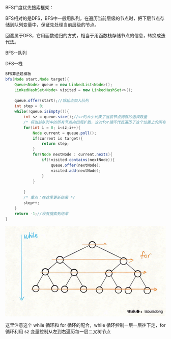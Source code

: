 BFS广度优先搜索框架：

BFS相对的是DFS，BFS中一般用队列，在遍历当前层级的节点时，把下层节点存储到队列变量中，保证先处理当前层级的节点。

回溯属于DFS，它用函数递归的方式，相当于用函数栈存储节点的信息，转换成迭代法。

BFS--队列

DFS--栈

```java
BFS算法题模板
bfs(Node start,Node target){
    Queue<Node> queue = new LinkedList<Node>();
    LinkedHashSet<Node> visited = new LinkedHashSet<>();

    queue.offer(start);//将起点加入队列
    int step = 0;
    while(!queue.isEmpty()){
        int sz = queue.size();//sz的大小代表了当前节点拥有的选择数量
        /* 将当前队列中的所有节点向四周扩散，这次for循环代表遍历了这个位置上的所有选择，所以step要在这个for循环之后才进行递增*/
        for(int i = 0; i<sz;i++){
            Node current = queue.poll();
            if(current is target){
                return step;
            }
            for(Node nextNode : current.nexts){
                if(!visited.contains(nextNode)){
                    queue.offer(nextNode);
                    visited.add(nextNode);
                }
            }

        }   
        /* 重点：在这里更新结果 */
        step++;
    }
    return -1;//没有搜索到结果
}
```

![av](img.png "sd")

这里注意这个 while 循环和 for 循环的配合，while 循环控制一层一层往下走，for 循环利用 sz 变量控制从左到右遍历每一层二叉树节点